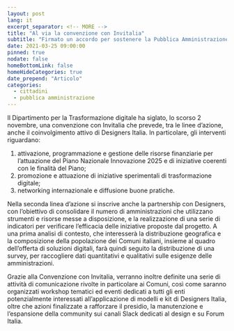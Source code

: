 ```yaml
---
layout: post
lang: it
excerpt_separator: <!-- MORE -->
title: "Al via la convenzione con Invitalia"
subtitle: "Firmato un accordo per sostenere la Pubblica Amministrazione nella transizione digitale"
date: 2021-03-25 09:00:00
pinned: true
nodate: false
homeBottomLink: false
homeHideCategories: true
date_prepend: "Articolo"
categories:
  - cittadini
  - pubblica amministrazione
---
```


<!-- MORE -->

Il Dipartimento per la Trasformazione digitale ha siglato, lo scorso 2 novembre, una convenzione con Invitalia che prevede, tra le linee d’azione, anche il coinvolgimento attivo di Designers Italia. In particolare, gli interventi riguardano:  

1. attivazione, programmazione e gestione delle risorse finanziarie per l’attuazione del Piano Nazionale Innovazione 2025 e di iniziative coerenti con le finalità del Piano;
2. promozione e attuazione di iniziative sperimentali di trasformazione digitale;
3. networking internazionale e diffusione buone pratiche.

Nella seconda linea d’azione si inscrive anche la partnership con Designers, con l’obiettivo di consolidare il numero di amministrazioni che utilizzano strumenti e risorse messe a disposizione, e la realizzazione di una serie di indicatori per verificare l’efficacia delle iniziative proposte dal progetto. A una prima analisi di contesto, che interesserà la distribuzione geografica e la composizione della popolazione dei Comuni italiani, insieme al quadro dell’offerta di soluzioni digitali, farà quindi seguito la distribuzione di una survey, per raccogliere dati quantitativi e qualitativi sulle esigenze delle amministrazioni.  

Grazie alla Convenzione con Invitalia, verranno inoltre definite una serie di attività di comunicazione rivolte in particolare ai Comuni, così come saranno organizzati workshop tematici ed eventi dedicati a tutti gli enti potenzialmente interessati all’applicazione di modelli e kit di Designers Italia, oltre che azioni finalizzate a rafforzare il presidio, la manutenzione e l’espansione della community sui canali Slack dedicati al design e su Forum Italia.
